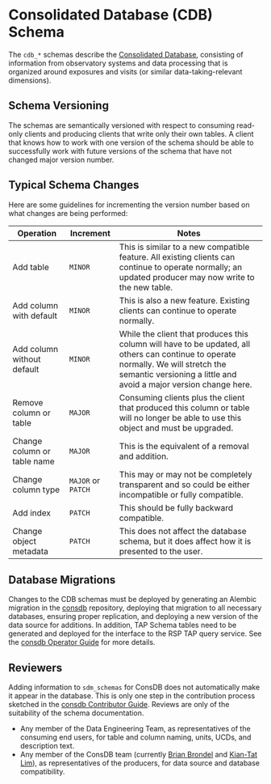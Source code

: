 Consolidated Database (CDB) Schema
==================================

The `cdb_*` schemas describe the [Consolidated Database](https://dmtn-227.lsst.io), consisting of information from observatory systems and data processing that is organized around exposures and visits (or similar data-taking-relevant dimensions).

Schema Versioning
-----------------

The schemas are semantically versioned with respect to consuming read-only clients and producing clients that write only their own tables.
A client that knows how to work with one version of the schema should be able to successfully work with future versions of the schema that have not changed major version number.

Typical Schema Changes
----------------------

Here are some guidelines for incrementing the version number based on what changes are being performed:

| Operation | Increment | Notes |
|--------|-----------|-------|
| Add table | `MINOR` | This is similar to a new compatible feature.  All existing clients can continue to operate normally; an updated producer may now write to the new table. |
| Add column with default | `MINOR` | This is also a new feature.  Existing clients can continue to operate normally. |
| Add column without default | `MINOR` | While the client that produces this column will have to be updated, all others can continue to operate normally. We will stretch the semantic versioning a little and avoid a major version change here. |
| Remove column or table | `MAJOR` | Consuming clients plus the client that produced this column or table will no longer be able to use this object and must be upgraded. |
| Change column or table name | `MAJOR` | This is the equivalent of a removal and addition. |
| Change column type | `MAJOR` or `PATCH` | This may or may not be completely transparent and so could be either incompatible or fully compatible. |
| Add index | `PATCH` | This should be fully backward compatible. |
| Change object metadata | `PATCH` | This does not affect the database schema, but it does affect how it is presented to the user. |

Database Migrations
-------------------

Changes to the CDB schemas must be deployed by generating an Alembic migration in the [consdb](https://github.com/lsst-dm/consdb) repository, deploying that migration to all necessary databases, ensuring proper replication, and deploying a new version of the data source for additions.  In addition, TAP Schema tables need to be generated and deployed for the interface to the RSP TAP query service.  See the [consdb Operator Guide](https://consdb.lsst.io/operator-guide/schema-migration-process.html) for more details.

Reviewers
---------

Adding information to `sdm_schemas` for ConsDB does not automatically make it appear in the database.
This is only one step in the contribution process sketched in the [consdb Contributor Guide](https://consdb.lsst.io/contributor-guide/adding-columns.html).
Reviews are only of the suitability of the schema documentation.

- Any member of the Data Engineering Team, as representatives of the consuming end users, for table and column naming, units, UCDs, and description text.
- Any member of the ConsDB team (currently [Brian Brondel](https://github.com/bbrondel) and [Kian-Tat Lim](https://github.com/ktlim)), as representatives of the producers, for data source and database compatibility.

